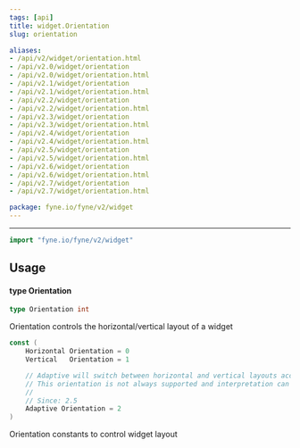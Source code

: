 ```yaml
---
tags: [api]
title: widget.Orientation
slug: orientation

aliases:
- /api/v2/widget/orientation.html
- /api/v2.0/widget/orientation
- /api/v2.0/widget/orientation.html
- /api/v2.1/widget/orientation
- /api/v2.1/widget/orientation.html
- /api/v2.2/widget/orientation
- /api/v2.2/widget/orientation.html
- /api/v2.3/widget/orientation
- /api/v2.3/widget/orientation.html
- /api/v2.4/widget/orientation
- /api/v2.4/widget/orientation.html
- /api/v2.5/widget/orientation
- /api/v2.5/widget/orientation.html
- /api/v2.6/widget/orientation
- /api/v2.6/widget/orientation.html
- /api/v2.7/widget/orientation
- /api/v2.7/widget/orientation.html

package: fyne.io/fyne/v2/widget
---
```



---
```go
import "fyne.io/fyne/v2/widget"
```

## Usage

#### type Orientation

```go
type Orientation int
```

Orientation controls the horizontal/vertical layout of a widget

```go
const (
	Horizontal Orientation = 0
	Vertical   Orientation = 1

	// Adaptive will switch between horizontal and vertical layouts according to device orientation.
	// This orientation is not always supported and interpretation can vary per-widget.
	//
	// Since: 2.5
	Adaptive Orientation = 2
)
```
Orientation constants to control widget layout
